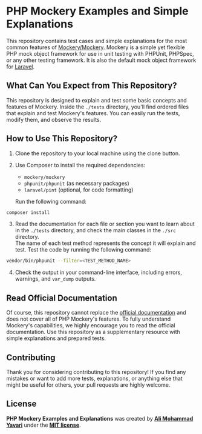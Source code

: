 # PHP Mockery Examples and Simple Explanations

This repository contains test cases and simple explanations for the most common features of [Mockery/Mockery](https://github.com/mockery/mockery). Mockery is a simple yet flexible PHP mock object framework for use in unit testing with PHPUnit, PHPSpec, or any other testing framework. It is also the default mock object framework for [Laravel](https://laravel.com/docs/12.x/mocking).

## What Can You Expect from This Repository?

This repository is designed to explain and test some basic concepts and features of Mockery. Inside the `./tests` directory, you'll find ordered files that explain and test Mockery's features. You can easily run the tests, modify them, and observe the results.

## How to Use This Repository?

1. Clone the repository to your local machine using the clone button.
2. Use Composer to install the required dependencies:

   - `mockery/mockery`
   - `phpunit/phpunit` (as necessary packages)
   - `laravel/pint` (optional, for code formatting)

   Run the following command:

```bash
composer install
```

3. Read the documentation for each file or section you want to learn about in the `./tests` directory, and check the main classes in the `./src` directory.  
   The name of each test method represents the concept it will explain and test. Test the code by running the following command:

```bash
vendor/bin/phpunit --filter=<TEST_METHOD_NAME>
```

4. Check the output in your command-line interface, including errors, warnings, and `var_dump` outputs.

## Read Official Documentation

Of course, this repository cannot replace the [official documentation](https://docs.mockery.io/en/stable/index.html) and does not cover all of PHP Mockery's features. To fully understand Mockery's capabilities, we highly encourage you to read the official documentation. Use this repository as a supplementary resource with simple explanations and prepared tests.

## Contributing

Thank you for considering contributing to this repository! If you find any mistakes or want to add more tests, explanations, or anything else that might be useful for others, your pull requests are highly welcome.

## License

**PHP Mockery Examples and Explanations** was created by **[Ali Mohammad Yavari](https://www.linkedin.com/in/ali-m-yavari/)** under the **[MIT license](https://opensource.org/licenses/MIT)**.

